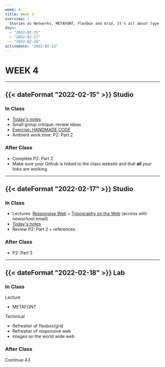 ```yaml
---
week: 4
title: Week 4
overview: |
  Stories as Networks, METAFONT, Flexbox and Grid, It's all about type
days:
  - "2022-02-15"
  - "2022-02-17"
  - "2022-02-18"
activeDate: "2022-02-13"
---
```

# WEEK 4

---

## {{< dateFormat "2022-02-15" >}} Studio

### In Class
* [Today's notes](https://docs.google.com/document/d/1WX_H7n8PQ8m0YLaFFKKaGzU9mTd-pZSDN2g-_Zl-bQU/edit?usp=sharing)
* Small group critique: review ideas
* [Exercise: HANDMADE CODE](https://docs.google.com/document/d/1RybRPK22C1lxP4B_iGhO4efmipiM8B5CybYbxuU3nFM/preview)
* Ambient work time: P2: Part 2

### After Class
* Complete P2: Part 2
* Make sure your Github is linked to the class website and that **all** your links are working.
---

## {{< dateFormat "2022-02-17" >}} Studio

### In Class
* Lectures: [Responsive Web](https://docs.google.com/presentation/d/17o9vlMFXnE0DdZMis7HrB1CSqIk_zKZ4qY-1zP98dFI/edit#slide=id.p) + [Typography on the Web](https://docs.google.com/presentation/d/1Hq5XgpLF_mCf3ytKoHIK0qnt5UyRvv9eWupM4sys3og/edit#slide=id.gae454ddbdd_0_78) (access with newschool email)
* [Today's notes](https://docs.google.com/document/d/1RUEga5VjrnbsnoPX2nNTD7GtjP9i_4oKwWf5e4CKCYA/edit?usp=sharing)
* Review P2: Part 2 + references


### After Class
* P2: Part 3

---

## {{< dateFormat "2022-02-18" >}} Lab

### In Class
Lecture
* METAFONT

Technical
* Refresher of flexbox/grid
* Refresher of responsive web
* Images on the world wide web

### After Class
Continue A3
